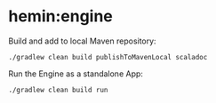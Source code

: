 # hemin:engine

Build and add to local Maven repository:

    ./gradlew clean build publishToMavenLocal scaladoc
    
Run the Engine as a standalone App:

    ./gradlew clean build run